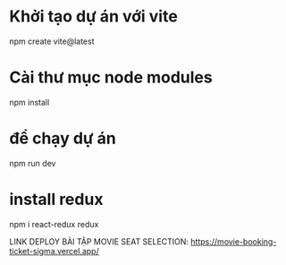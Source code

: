 # Khởi tạo dự án với vite

npm create vite@latest

# Cài thư mục node modules

npm install

# để chạy dự án

npm run dev

# install redux

npm i react-redux redux


LINK DEPLOY BÀI TẬP MOVIE SEAT SELECTION: https://movie-booking-ticket-sigma.vercel.app/
